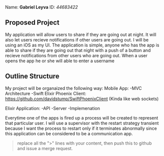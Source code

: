 Name: __Gabriel Leyva__           ID:   _44683422_

## Proposed Project

  My application will allow users to share if they are going out at night. It will also let users recieve notifications if
  other users are going out. I will be using an iOS as my UI. The application is simple, anyone who has the app is able to share if they
  are going out that night with a push of a button and recieve notifications from other users who are going out. When a user opens the app   he or she will able to enter a username 

## Outline Structure

My project will be organaized the following way:
Mobile App:
-MVC Architecture
-Swift Elixir Phoenix Client: https://github.com/davidstump/SwiftPhoenixClient (Kinda like web sockets)

Elixir Application:
-API
-Server
-Implemenation

Everytime one of the apps is fired up a process will be created to represent that particular user.
I will use a supervisor with the restart strategy transient because I want the process to restart only if
it terminates abnormally since this application can be considered to be a communication app. 




> replace all the ">" lines with your content, then push this to
> github and issue a merge request.
